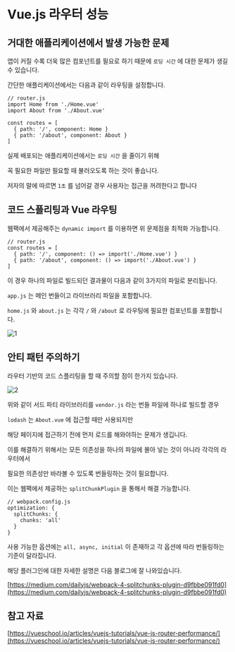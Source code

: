 # Vue.js 라우터 성능

## 거대한 애플리케이션에서 발생 가능한 문제

앱이 커질 수록 더욱 많은 컴포넌트를 필요로 하기 때문에 `로딩 시간` 에 대한 문제가 생길 수 있습니다.

간단한 애플리케이션에서는 다음과 같이 라우팅을 설정합니다.

```tsx
// router.js
import Home from './Home.vue'
import About from './About.vue'

const routes = [
  { path: '/', component: Home }
  { path: '/about', component: About }
]
```

실제 배포되는 애플리케이션에서는 `로딩 시간` 을 줄이기 위해 

꼭 필요한 파일만 필요할 때 불러오도록 하는 것이 좋습니다.

저자의 말에 따르면 `1초` 를 넘어갈 경우 사용자는 접근을 꺼려한다고 합니다 

## 코드 스플리팅과 Vue 라우팅

웹팩에서 제공해주는 `dynamic import` 를 이용하면 위 문제점을 최적화 가능합니다.

```tsx
// router.js 
const routes = [
  { path: '/', component: () => import('./Home.vue') }
  { path: '/about', component: () => import('./About.vue') }
]
```

이 경우 하나의 파일로 빌드되던 결과물이 다음과 같이 3가지의 파일로 분리됩니다.

`app.js` 는 메인 번들이고 라이브러리 파일을 포함합니다.

`home.js` 와 `about.js` 는 각각 `/` 와 `/about` 로 라우팅에 필요한 컴포넌트를 포함합니다.

![1](https://user-images.githubusercontent.com/37819666/137752760-bf91c6f9-31dc-4e11-96c2-a9a40fe0ca24.png)

## 안티 패턴 주의하기

라우터 기반의 코드 스플리팅을 할 때 주의할 점이 한가지 있습니다.

![2](https://user-images.githubusercontent.com/37819666/137752774-0367aaea-595c-4fe2-8a70-16ede94667db.png)

위와 같이 서드 파티 라이브러리를 `vendor.js` 라는 번들 파일에 하나로 빌드할 경우

`lodash` 는 `About.vue` 에 접근할 때만 사용되지만 

해당 페이지에 접근하기 전에 먼저 로드를 해와야하는 문제가 생깁니다.

이를 해결하기 위해서는 모든 의존성을 하나의 파일에 몰아 넣는 것이 아니라 각각의 라우터에서

필요한 의존성만 바라볼 수 있도록 번들링하는 것이 필요합니다.

이는 웹팩에서 제공하는 `splitChunkPlugin` 을 통해서 해결 가능합니다.

```tsx
// webpack.config.js
optimization: {
  splitChunks: {
    chunks: 'all'
  }
}
```

사용 가능한 옵션에는 `all, async, initial` 이 존재하고 각 옵션에 따라 번들링하는 기준이 달라집니다.

해당 플러그인에 대한 자세한 설명은 다음 블로그에 잘 나와있습니다.

[https://medium.com/dailyjs/webpack-4-splitchunks-plugin-d9fbbe091fd0](https://medium.com/dailyjs/webpack-4-splitchunks-plugin-d9fbbe091fd0)

## 참고 자료

[https://vueschool.io/articles/vuejs-tutorials/vue-js-router-performance/](https://vueschool.io/articles/vuejs-tutorials/vue-js-router-performance/)